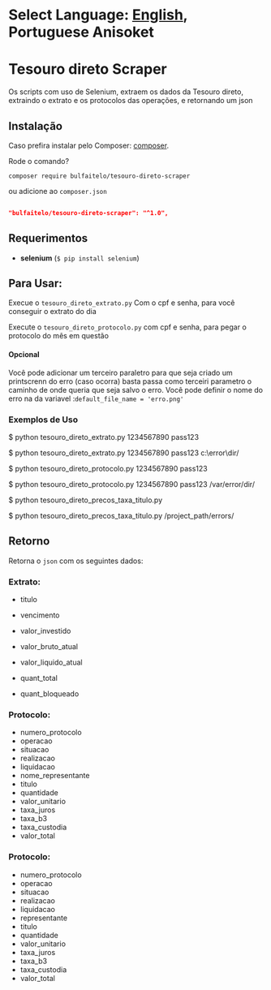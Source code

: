 Select Language: [English](https://github.com/bulfaitelo/Tesouro-Direto-Scraper/blob/master/README.md), **Portuguese**
Anisoket
========
# Tesouro direto Scraper  

Os scripts com uso de Selenium, extraem os dados da Tesouro direto, extraindo o extrato e os protocolos das operações, e retornando um json

## Instalação  

Caso prefira instalar pelo Composer: [composer](http://getcomposer.org/download/).

Rode o comando? 

```
composer require bulfaitelo/tesouro-direto-scraper

```
ou adicione ao `composer.json`

```json

"bulfaitelo/tesouro-direto-scraper": "^1.0",

```

## Requerimentos
  

- **selenium** (`$ pip install selenium`)
 

## Para Usar:
 

Execue o  `tesouro_direto_extrato.py` Com o cpf e senha, para você conseguir o extrato do dia

Execute o `tesouro_direto_protocolo.py` com cpf e senha, para pegar o protocolo do mês em questão

#### Opcional
Você pode adicionar um terceiro paraletro para que seja criado um printscrenn do erro (caso ocorra) basta passa como terceiri parametro o caminho de onde queria que seja salvo o erro. Você pode definir o nome do erro na da variavel :`default_file_name = 'erro.png'`

### Exemplos de Uso  

$ python tesouro_direto_extrato.py 1234567890 pass123

$ python tesouro_direto_extrato.py 1234567890 pass123 c:\error\dir/

$ python tesouro_direto_protocolo.py 1234567890 pass123

$ python tesouro_direto_protocolo.py 1234567890 pass123 /var/error/dir/

$ python tesouro_direto_precos_taxa_titulo.py

$ python tesouro_direto_precos_taxa_titulo.py /project_path/errors/ 

## Retorno  

Retorna o `json` com os seguintes dados:

### Extrato:  

- titulo

  

- vencimento
- valor_investido
- valor_bruto_atual
- valor_liquido_atual
- quant_total
- quant_bloqueado
  

### Protocolo:
- numero_protocolo
- operacao
- situacao
- realizacao
- liquidacao
- nome_representante
- titulo
- quantidade
- valor_unitario
- taxa_juros
- taxa_b3
- taxa_custodia
- valor_total
  

### Protocolo:
- numero_protocolo
- operacao
- situacao
- realizacao
- liquidacao
- representante
- titulo
- quantidade
- valor_unitario
- taxa_juros
- taxa_b3
- taxa_custodia
- valor_total
